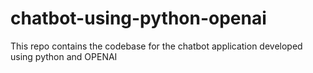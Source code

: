 # chatbot-using-python-openai
This repo contains the codebase for the chatbot application developed using python and OPENAI
